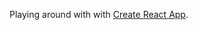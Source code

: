 Playing around with  with [Create React App](https://github.com/facebookincubator/create-react-app).

